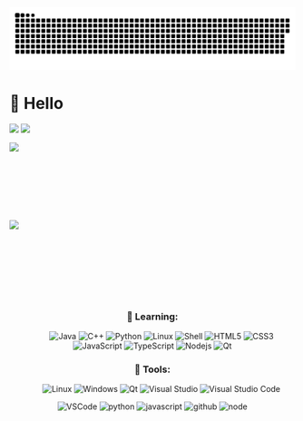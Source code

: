 <!-- 贪吃蛇代码贡献图 -->
<div align="center"><img src="https://github.com/Ohto-Ai-Dev/res/raw/master/assets/beiklive/github-contribution-grid-snake.svg" /></div>


#  🙋 Hello

![](https://visitor-badge.glitch.me/badge?page_id=rikkely)
![](https://img.shields.io/github/last-commit/rikkely/rikkely?logo=markdown&label=LAST+UPDATE&color=29bf12&style=flat)

<div align="center">
	
<div style="height:274px;display: flex;flex-direction: column">
	<img height="137px" src="https://github-readme-stats.vercel.app/api?username=rikkely&hide_title=true&hide_border=true&show_icons=true&theme=highcontrast&count_private=true" />
	<img  height="137px" src="https://github-readme-stats.vercel.app/api/top-langs/?username=rikkely&layout=compact&theme=highcontrast" />
</div>	
	
### 💪 Learning: 

&emsp;&emsp;
![Java](https://img.shields.io/badge/Java-%2300599C.svg?style=flat-square&logo=Java&logoColor=white)
![C++](https://img.shields.io/badge/C++-000?&logo=C%2b%2b&logoColor=00599C)
![Python](https://img.shields.io/badge/-Python-pink?style=flat-square&logo=Python)
![Linux](https://img.shields.io/badge/-java-yellow?style=flat-square&logo=java)
![Shell](https://img.shields.io/badge/Shell-%2300f.svg?style=flat-square&logo=mysql&logoColor=white)
![HTML5](https://img.shields.io/badge/-HTML5-E34F26?style=flat-square&logo=html5&logoColor=white)
![CSS3](https://img.shields.io/badge/-CSS3-1572B6?style=flat-square&logo=css3)
![JavaScript](https://img.shields.io/badge/-JavaScript-oringe?style=flat-square&logo=javascript)
![TypeScript](https://img.shields.io/badge/typescript-%23007ACC.svg?style=flat-square&logo=typescript&logoColor=white)
![Nodejs](https://img.shields.io/badge/-Nodejs-c0ebd?style=flat-square&logo=Node.js)
![Qt](https://img.shields.io/badge/Qt-%23217346.svg?style=style=flat-square&logo=Qt&logoColor=white)

### 🧰 Tools:

&emsp;&emsp;
![Linux](https://img.shields.io/badge/-Linux-000?&logo=Linux)
![Windows](https://img.shields.io/badge/-Windows-000?&logo=Windows&logoColor=0078D6)
![Qt](https://img.shields.io/badge/-Qt-000?&logo=Qt)
![Visual Studio](https://img.shields.io/badge/-Visual_Studio-000?&logo=VisualStudio&logoColor=5C2D91)
![Visual Studio Code](https://img.shields.io/badge/-Visual_Studio_Code-000?&logo=VisualStudioCode&logoColor=007ACC)
	
</div>
<!-- Gif -->
<div align="center">
  <img alt="VSCode" src="https://i.giphy.com/media/IdyAQJVN2kVPNUrojM/200.webp" width="100" title="vscode">
  <img alt="python" src="https://i.giphy.com/media/LMt9638dO8dftAjtco/200.webp" width="100" title="python">
  <img alt="javascript" src="https://media3.giphy.com/media/ln7z2eWriiQAllfVcn/200w.webp" width="100" title="javascript">
  <img alt="github" src="https://i.giphy.com/media/KzJkzjggfGN5Py6nkT/200.webp" width="100" title="github">
  <img alt="node" src="https://media.giphy.com/media/kdFc8fubgS31b8DsVu/giphy.gif" width="85" title="node">
</div>
